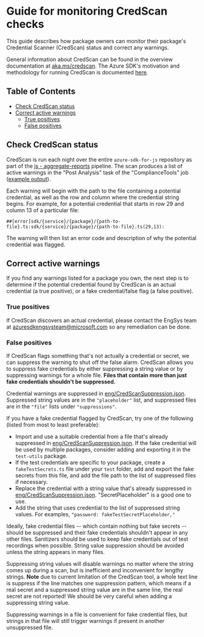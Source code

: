 # Guide for monitoring CredScan checks

This guide describes how package owners can monitor their package's Credential Scanner (CredScan) status and correct
any warnings.

General information about CredScan can be found in the overview documentation at [aka.ms/credscan][credscan_doc]. The
Azure SDK's motivation and methodology for running CredScan is documented [here][devops_doc].

## Table of Contents
- [Check CredScan status](#check-credscan-status)
- [Correct active warnings](#correct-active-warnings)
  - [True positives](#true-positives)
  - [False positives](#false-positives)

## Check CredScan status

CredScan is run each night over the entire `azure-sdk-for-js` repository as part of the
[js - aggregate-reports][aggregate_reports] pipeline. The scan produces a list of active warnings in the "Post
Analysis" task of the "ComplianceTools" job ([example output][credscan_output]).

Each warning will begin with the path to the file containing a potential credential, as well as the row and column where
the credential string begins. For example, for a potential credential that starts in row 29 and column 13 of a
particular file:
```
##[error]sdk/{service}/{package}/{path-to-file}.ts:sdk/{service}/{package}/{path-to-file}.ts(29,13):
```

The warning will then list an error code and description of why the potential credential was flagged.

## Correct active warnings

If you find any warnings listed for a package you own, the next step is to determine if the potential credential found
by CredScan is an actual credential (a true positive), or a fake credential/false flag (a false positive).

### True positives

If CredScan discovers an actual credential, please contact the EngSys team at azuresdkengsysteam@microsoft.com so any
remediation can be done.

### False positives

If CredScan flags something that's not actually a credential or secret, we can suppress the warning to shut off the
false alarm. CredScan allows you to suppress fake credentials by either suppressing a string value or by suppressing
warnings for a whole file. **Files that contain more than just fake credentials shouldn't be suppressed.**

Credential warnings are suppressed in [eng/CredScanSuppression.json][suppression_file]. Suppressed string values are in
the `"placeholder"` list, and suppressed files are in the `"file"` lists under `"suppressions"`.

If you have a fake credential flagged by CredScan, try one of the following (listed from most to least preferable):
  - Import and use a suitable credential from a file that's already suppressed in [eng/CredScanSuppression.json][suppression_file]. If the fake credential will be used by multiple packages, consider adding and exporting it in the `test-utils` package.
  - If the test credentials are specific to your package, create a `fakeTestSecrets.ts` file under your `test` folder, add and export the fake secrets from this file, and add the file path to the list of suppressed files if necessary.
  - Replace the credential with a string value that's already suppressed in [eng/CredScanSuppression.json][suppression_file]. "SecretPlaceholder" is a good one to use.
  - Add the string that uses credential to the list of suppressed string values. For examples, `"password: fakeTestSecretPlaceholder,"`

Ideally, fake credential files -- which contain nothing but fake secrets -- should be suppressed and their fake
credentials shouldn't appear in any other files. Sanitizers should be used to keep fake credentials out of test
recordings when possible. String value suppression should be avoided unless the string appears in many files.

Suppressing string values will disable warnings no matter where the string comes up during a scan, but is inefficient
and inconvenient for lengthy strings. **Note** due to current limitation of the CredScan tool, a whole text line is suppress if the line matches one suppression pattern, which means if a real secret and a suppressed string value are in the same line, the real secret are not reported! We should be very careful when adding a suppressing string value.

Suppressing warnings in a file is convenient for fake credential files, but strings in that file will still trigger warnings if present in another unsuppressed file.

[aggregate_reports]: https://dev.azure.com/azure-sdk/internal/_build?definitionId=1394&_a=summary
[credscan_doc]: https://aka.ms/credscan
[credscan_output]: https://dev.azure.com/azure-sdk/internal/_build/results?buildId=1326164&view=logs&j=3b141548-98d7-5be1-7ef8-eeb08ca02972&t=7989ab4d-bdd3-5239-37e1-e3681bbc7025&l=49
[devops_doc]: https://dev.azure.com/azure-sdk/internal/_wiki/wikis/internal.wiki/413/Credential-Scan-Step-in-Pipeline
[suppression_file]: https://github.com/Azure/azure-sdk-for-js/blob/main/eng/CredScanSuppression.json